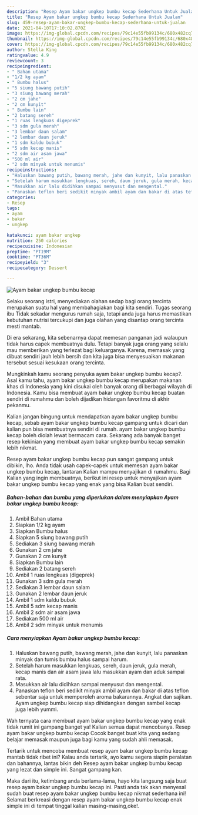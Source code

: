 ```yaml
---
description: "Resep Ayam bakar ungkep bumbu kecap Sederhana Untuk Jualan"
title: "Resep Ayam bakar ungkep bumbu kecap Sederhana Untuk Jualan"
slug: 459-resep-ayam-bakar-ungkep-bumbu-kecap-sederhana-untuk-jualan
date: 2021-04-10T17:10:02.870Z
image: https://img-global.cpcdn.com/recipes/79c14e55fb99134c/680x482cq70/ayam-bakar-ungkep-bumbu-kecap-foto-resep-utama.jpg
thumbnail: https://img-global.cpcdn.com/recipes/79c14e55fb99134c/680x482cq70/ayam-bakar-ungkep-bumbu-kecap-foto-resep-utama.jpg
cover: https://img-global.cpcdn.com/recipes/79c14e55fb99134c/680x482cq70/ayam-bakar-ungkep-bumbu-kecap-foto-resep-utama.jpg
author: Stella King
ratingvalue: 4.9
reviewcount: 3
recipeingredient:
- " Bahan utama"
- "1/2 kg ayam"
- " Bumbu halus"
- "5 siung bawang putih"
- "3 siung bawang merah"
- "2 cm jahe"
- "2 cm kunyit"
- " Bumbu lain"
- "2 batang sereh"
- "1 ruas lengkuas digeprek"
- "3 sdm gula merah"
- "3 lembar daun salam"
- "2 lembar daun jeruk"
- "1 sdm kaldu bubuk"
- "5 sdm kecap manis"
- "2 sdm air asam jawa"
- "500 ml air"
- "2 sdm minyak untuk menumis"
recipeinstructions:
- "Haluskan bawang putih, bawang merah, jahe dan kunyit, lalu panaskan minyak dan tumis bumbu halus sampai harum."
- "Setelah harum masukkan lengkuas, sereh, daun jeruk, gula merah, kecap manis dan air asam jawa lalu masukkan ayam dan aduk sampai rata."
- "Masukkan air lalu didihkan sampai menyusut dan mengental."
- "Panaskan teflon beri sedikit minyak ambil ayam dan bakar di atas teflon sebentar saja untuk memperoleh aroma bakarannya. Angkat dan sajikan. Ayam ungkep bumbu kecap siap dihidangkan dengan sambel kecap juga lebih yummi."
categories:
- Resep
tags:
- ayam
- bakar
- ungkep

katakunci: ayam bakar ungkep 
nutrition: 250 calories
recipecuisine: Indonesian
preptime: "PT19M"
cooktime: "PT36M"
recipeyield: "3"
recipecategory: Dessert

---
```



![Ayam bakar ungkep bumbu kecap](https://img-global.cpcdn.com/recipes/79c14e55fb99134c/680x482cq70/ayam-bakar-ungkep-bumbu-kecap-foto-resep-utama.jpg)

Selaku seorang istri, menyediakan olahan sedap bagi orang tercinta merupakan suatu hal yang membahagiakan bagi kita sendiri. Tugas seorang ibu Tidak sekadar mengurus rumah saja, tetapi anda juga harus memastikan kebutuhan nutrisi tercukupi dan juga olahan yang disantap orang tercinta mesti mantab.

Di era  sekarang, kita sebenarnya dapat memesan panganan jadi walaupun tidak harus capek membuatnya dulu. Tetapi banyak juga orang yang selalu mau memberikan yang terlezat bagi keluarganya. Karena, memasak yang dibuat sendiri jauh lebih bersih dan kita juga bisa menyesuaikan makanan tersebut sesuai kesukaan orang tercinta. 



Mungkinkah kamu seorang penyuka ayam bakar ungkep bumbu kecap?. Asal kamu tahu, ayam bakar ungkep bumbu kecap merupakan makanan khas di Indonesia yang kini disukai oleh banyak orang di berbagai wilayah di Indonesia. Kamu bisa membuat ayam bakar ungkep bumbu kecap buatan sendiri di rumahmu dan boleh dijadikan hidangan favoritmu di akhir pekanmu.

Kalian jangan bingung untuk mendapatkan ayam bakar ungkep bumbu kecap, sebab ayam bakar ungkep bumbu kecap gampang untuk dicari dan kalian pun bisa membuatnya sendiri di rumah. ayam bakar ungkep bumbu kecap boleh diolah lewat bermacam cara. Sekarang ada banyak banget resep kekinian yang membuat ayam bakar ungkep bumbu kecap semakin lebih nikmat.

Resep ayam bakar ungkep bumbu kecap pun sangat gampang untuk dibikin, lho. Anda tidak usah capek-capek untuk memesan ayam bakar ungkep bumbu kecap, lantaran Kalian mampu menyajikan di rumahmu. Bagi Kalian yang ingin membuatnya, berikut ini resep untuk menyajikan ayam bakar ungkep bumbu kecap yang enak yang bisa Kalian buat sendiri.

<!--inarticleads1-->

##### Bahan-bahan dan bumbu yang diperlukan dalam menyiapkan Ayam bakar ungkep bumbu kecap:

1. Ambil  Bahan utama
1. Siapkan 1/2 kg ayam
1. Siapkan  Bumbu halus
1. Siapkan 5 siung bawang putih
1. Sediakan 3 siung bawang merah
1. Gunakan 2 cm jahe
1. Gunakan 2 cm kunyit
1. Siapkan  Bumbu lain
1. Sediakan 2 batang sereh
1. Ambil 1 ruas lengkuas (digeprek)
1. Gunakan 3 sdm gula merah
1. Sediakan 3 lembar daun salam
1. Gunakan 2 lembar daun jeruk
1. Ambil 1 sdm kaldu bubuk
1. Ambil 5 sdm kecap manis
1. Ambil 2 sdm air asam jawa
1. Sediakan 500 ml air
1. Ambil 2 sdm minyak untuk menumis




<!--inarticleads2-->

##### Cara menyiapkan Ayam bakar ungkep bumbu kecap:

1. Haluskan bawang putih, bawang merah, jahe dan kunyit, lalu panaskan minyak dan tumis bumbu halus sampai harum.
1. Setelah harum masukkan lengkuas, sereh, daun jeruk, gula merah, kecap manis dan air asam jawa lalu masukkan ayam dan aduk sampai rata.
1. Masukkan air lalu didihkan sampai menyusut dan mengental.
1. Panaskan teflon beri sedikit minyak ambil ayam dan bakar di atas teflon sebentar saja untuk memperoleh aroma bakarannya. Angkat dan sajikan. Ayam ungkep bumbu kecap siap dihidangkan dengan sambel kecap juga lebih yummi.




Wah ternyata cara membuat ayam bakar ungkep bumbu kecap yang enak tidak rumit ini gampang banget ya! Kalian semua dapat mencobanya. Resep ayam bakar ungkep bumbu kecap Cocok banget buat kita yang sedang belajar memasak maupun juga bagi kamu yang sudah ahli memasak.

Tertarik untuk mencoba membuat resep ayam bakar ungkep bumbu kecap mantab tidak ribet ini? Kalau anda tertarik, ayo kamu segera siapin peralatan dan bahannya, lantas bikin deh Resep ayam bakar ungkep bumbu kecap yang lezat dan simple ini. Sangat gampang kan. 

Maka dari itu, ketimbang anda berlama-lama, hayo kita langsung saja buat resep ayam bakar ungkep bumbu kecap ini. Pasti anda tak akan menyesal sudah buat resep ayam bakar ungkep bumbu kecap nikmat sederhana ini! Selamat berkreasi dengan resep ayam bakar ungkep bumbu kecap enak simple ini di tempat tinggal kalian masing-masing,oke!.

